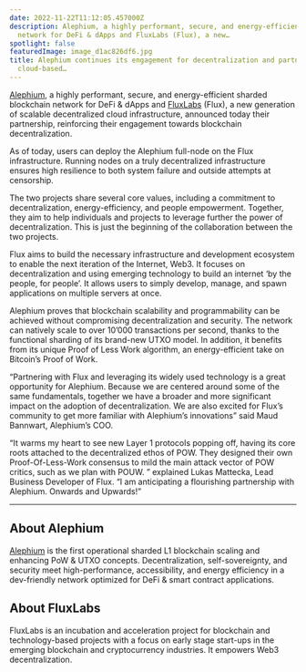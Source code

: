 ```yaml
---
date: 2022-11-22T11:12:05.457000Z
description: Alephium, a highly performant, secure, and energy-efficient sharded blockchain
  network for DeFi & dApps and FluxLabs (Flux), a new…
spotlight: false
featuredImage: image_d1ac826df6.jpg
title: Alephium continues its engagement for decentralization and partners with the
  cloud-based…
---
```


[Alephium](/), a highly performant, secure, and energy-efficient sharded blockchain network for DeFi & dApps and [FluxLabs](https://runonflux.io/) (Flux), a new generation of scalable decentralized cloud infrastructure, announced today their partnership, reinforcing their engagement towards blockchain decentralization.

As of today, users can deploy the Alephium full-node on the Flux infrastructure. Running nodes on a truly decentralized infrastructure ensures high resilience to both system failure and outside attempts at censorship.

The two projects share several core values, including a commitment to decentralization, energy-efficiency, and people empowerment. Together, they aim to help individuals and projects to leverage further the power of decentralization. This is just the beginning of the collaboration between the two projects.

Flux aims to build the necessary infrastructure and development ecosystem to enable the next iteration of the Internet, Web3. It focuses on decentralization and using emerging technology to build an internet ‘by the people, for people’. It allows users to simply develop, manage, and spawn applications on multiple servers at once.

Alephium proves that blockchain scalability and programmability can be achieved without compromising decentralization and security. The network can natively scale to over 10’000 transactions per second, thanks to the functional sharding of its brand-new UTXO model. In addition, it benefits from its unique Proof of Less Work algorithm, an energy-efficient take on Bitcoin’s Proof of Work.

“Partnering with Flux and leveraging its widely used technology is a great opportunity for Alephium. Because we are centered around some of the same fundamentals, together we have a broader and more significant impact on the adoption of decentralization. We are also excited for Flux’s community to get more familiar with Alephium’s innovations” said Maud Bannwart, Alephium’s COO.

“It warms my heart to see new Layer 1 protocols popping off, having its core roots attached to the decentralized ethos of POW. They designed their own Proof-Of-Less-Work consensus to mild the main attack vector of POW critics, such as we plan with POUW. ” explained Lukas Mattecka, Lead Business Developer of Flux. “I am anticipating a flourishing partnership with Alephium. Onwards and Upwards!”

---

## About Alephium

[Alephium](/) is the first operational sharded L1 blockchain scaling and enhancing PoW & UTXO concepts. Decentralization, self-sovereignty, and security meet high-performance, accessibility, and energy efficiency in a dev-friendly network optimized for DeFi & smart contract applications.

## About FluxLabs

FluxLabs is an incubation and acceleration project for blockchain and technology-based projects with a focus on early stage start-ups in the emerging blockchain and cryptocurrency industries. It empowers Web3 decentralization.
